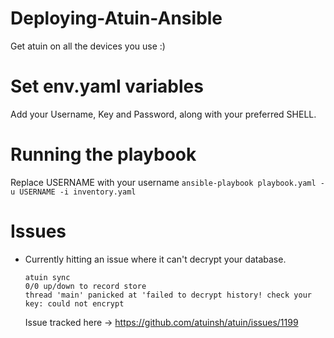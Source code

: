 # Deploying-Atuin-Ansible
Get atuin on all the devices you use :)

# Set env.yaml variables
Add your Username, Key and Password, along with your preferred SHELL.

# Running the playbook
Replace USERNAME with your username
`ansible-playbook playbook.yaml -u USERNAME -i inventory.yaml`


# Issues
- Currently hitting an issue where it can't decrypt your database.
  ```
  atuin sync      
  0/0 up/down to record store
  thread 'main' panicked at 'failed to decrypt history! check your key: could not encrypt
  ```
  Issue tracked here -> https://github.com/atuinsh/atuin/issues/1199
